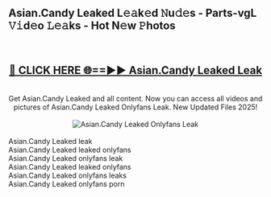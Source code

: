<h2>Asian.Candy Leaked L𝚎𝚊k𝚎d 𝙽u𝚍𝚎s - Parts-vgL 𝚅𝚒d𝚎o 𝙻𝚎𝚊ks - Hot N𝚎w 𝙿hotos </h2>
<br>
<div align="center">
<h2><a href="https://213.232.235.80/live/video.php?q=asian.candy-leaked" rel="nofollow">🔴 CLICK HERE 🌐==►► Asian.Candy Leaked Leak</a></h2>
<br>
Get Asian.Candy Leaked and all content. Now you can access all videos and pictures of Asian.Candy Leaked Onlyfans Leak. New Updated Files 2025!
<br>
<br>
<a href="https://213.232.235.80/live/video.php?q=asian.candy-leaked" rel="nofollow" data-target="animated-image.originalLink"><img src="https://i.imgur.com/1EjSzPs.png" alt="Asian.Candy Leaked Onlyfans Leak" style="max-width: 100%; display: inline-block;" data-target="animated-image.originalImage"></a>
</div>
<br>
Asian.Candy Leaked leak<br>
Asian.Candy Leaked leaked onlyfans<br>
Asian.Candy Leaked onlyfans leak<br>
Asian.Candy Leaked leaked onlyfans<br>
Asian.Candy Leaked onlyfans leaks<br>
Asian.Candy Leaked onlyfans porn
